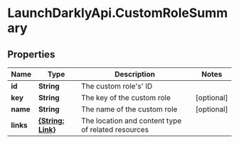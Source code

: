 # LaunchDarklyApi.CustomRoleSummary

## Properties

Name | Type | Description | Notes
------------ | ------------- | ------------- | -------------
**id** | **String** | The custom role&#39;s&#39; ID | 
**key** | **String** | The key of the custom role | [optional] 
**name** | **String** | The name of the custom role | [optional] 
**links** | [**{String: Link}**](Link.md) | The location and content type of related resources | 


